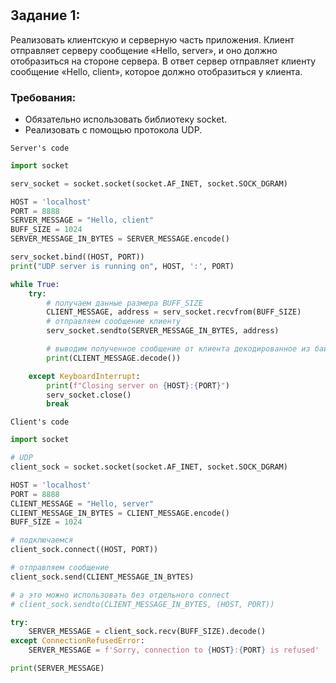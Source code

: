 #

## Задание 1:
Реализовать клиентскую и серверную часть приложения. Клиент отправляет серверу сообщение «Hello, server», и оно должно отобразиться на стороне сервера. В ответ сервер отправляет клиенту сообщение «Hello, client», которое должно отобразиться у клиента.

### Требования:

- Обязательно использовать библиотеку socket.
- Реализовать с помощью протокола UDP.

`Server's code`

``` py
import socket

serv_socket = socket.socket(socket.AF_INET, socket.SOCK_DGRAM)

HOST = 'localhost'
PORT = 8888
SERVER_MESSAGE = "Hello, client"
BUFF_SIZE = 1024
SERVER_MESSAGE_IN_BYTES = SERVER_MESSAGE.encode()

serv_socket.bind((HOST, PORT))
print("UDP server is running on", HOST, ':', PORT)

while True:
    try:
        # получаем данные размера BUFF_SIZE
        CLIENT_MESSAGE, address = serv_socket.recvfrom(BUFF_SIZE)
        # отправляем сообщение клиенту
        serv_socket.sendto(SERVER_MESSAGE_IN_BYTES, address)

        # выводим полученное сообщение от клиента декодированное из байтовой строки в строку
        print(CLIENT_MESSAGE.decode())

    except KeyboardInterrupt:
        print(f"Closing server on {HOST}:{PORT}")
        serv_socket.close()
        break

```

`Client's code`

``` py
import socket

# UDP
client_sock = socket.socket(socket.AF_INET, socket.SOCK_DGRAM)

HOST = 'localhost'
PORT = 8888
CLIENT_MESSAGE = "Hello, server"
CLIENT_MESSAGE_IN_BYTES = CLIENT_MESSAGE.encode()
BUFF_SIZE = 1024

# подключаемся
client_sock.connect((HOST, PORT))

# отправляем сообщение
client_sock.send(CLIENT_MESSAGE_IN_BYTES)

# а это можно использовать без отдельного connect
# client_sock.sendto(CLIENT_MESSAGE_IN_BYTES, (HOST, PORT))

try:
    SERVER_MESSAGE = client_sock.recv(BUFF_SIZE).decode()
except ConnectionRefusedError:
    SERVER_MESSAGE = f'Sorry, connection to {HOST}:{PORT} is refused'

print(SERVER_MESSAGE)
```
